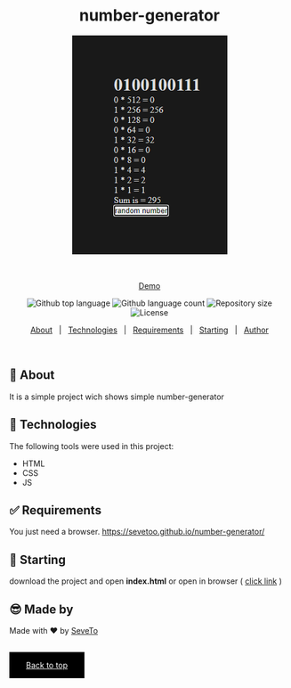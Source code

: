 <div align="center" id="top"> 
  
<h1 align="center">number-generator</h1>
  <a target="_blank" href="https://sevetoo.github.io/number-generator/">
  <img src="./preview.png" alt="number-generator" />
  </a>

&#xa0;

<a target="_blank" href="https://sevetoo.github.io/number-generator/">Demo</a>

</div>

<p align="center">
  <img alt="Github top language" src="https://img.shields.io/github/languages/top/SeveToo/number-generator?color=56BEB8">

  <img alt="Github language count" src="https://img.shields.io/github/languages/count/SeveToo/number-generator?color=56BEB8">

  <img alt="Repository size" src="https://img.shields.io/github/repo-size/SeveToo/number-generator?color=56BEB8">

  <img alt="License" src="https://img.shields.io/github/license/SeveToo/number-generator?color=56BEB8">
</p>

<p align="center">
  <a href="#dart-about">About</a> &#xa0; | &#xa0; 
  <!-- <a href="#sparkles-features">Features</a> &#xa0; | &#xa0; -->
  <a href="#rocket-technologies">Technologies</a> &#xa0; | &#xa0;
  <a href="#white_check_mark-requirements">Requirements</a> &#xa0; | &#xa0;
  <a href="#checkered_flag-starting">Starting</a> &#xa0; | &#xa0;
  <a href="https://github.com/SeveToo" target="_blank">Author</a>
</p>

<br>

## :dart: About

<!-- Make some description to me -->

It is a simple project wich shows simple number-generator

<!-- ## :sparkles: Features
:heavy_check_mark: You can set interval between rounds \
:heavy_check_mark: You see how many correct and wrong answers you get\ -->

## :rocket: Technologies

The following tools were used in this project:

- HTML
- CSS
- JS

## :white_check_mark: Requirements

You just need a browser.
https://sevetoo.github.io/number-generator/

## :checkered_flag: Starting

download the project and open **index.html**
or open in browser ( <a href="https://sevetoo.github.io/number-generator/" >click link</a> )

## 😎 Made by

Made with ❤ by <a href="https://github.com/SeveToo" target="_blank">SeveTo</a>

&#xa0;

<a href="#top" style="color: #fff; background: black; padding: 15px 30px">Back to top</a>
